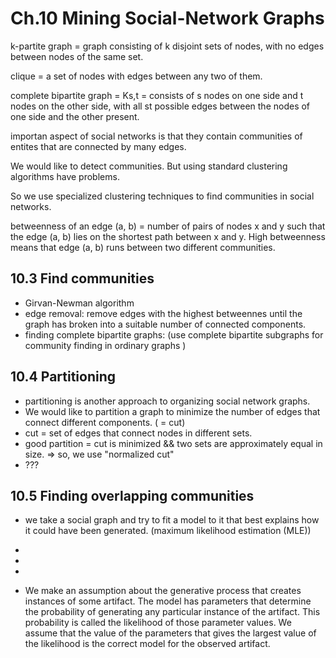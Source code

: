# Ch.10 Mining Social-Network Graphs

k-partite graph = graph consisting of k disjoint sets of nodes, with no edges between nodes of the same set.

clique = a set of nodes with edges between any two of them.

complete bipartite graph = Ks,t = consists of s nodes on one side and t nodes on the other side, with all st possible edges between the nodes of one side and the other present.



importan aspect of social networks is that they contain communities of entites that are connected by many edges.

We would like to detect communities. But using standard clustering algorithms have problems.

So we use specialized clustering techniques to find communities in social networks.



betweenness of an edge (a, b) = number of pairs of nodes x and y such that the edge (a, b) lies on the shortest path between x and y. High betweenness means that edge (a, b) runs between two different communities. 



## 10.3 Find communities

* Girvan-Newman algorithm
* edge removal: remove edges with the highest betweennes until the graph has broken into a suitable number of connected components.
* finding complete bipartite graphs: (use complete bipartite subgraphs for community finding in ordinary graphs )

## 10.4 Partitioning

* partitioning is another approach to organizing social network graphs.
* We would like to partition a graph to minimize the number of edges that connect different components. ( = cut)
* cut = set of edges that connect nodes in different sets.
* good partition = cut is minimized && two sets are approximately equal in size. => so, we use "normalized cut"
* ???

## 10.5 Finding overlapping communities

* we take a social graph and try to fit a model to it that best explains how it could have been generated. (maximum likelihood estimation (MLE))

* 
* 
* 
*  We make an assumption about the generative process that creates instances of some artifact. The model has parameters that determine the probability of generating any particular instance of the artifact. This probability is called the likelihood of those parameter values. We assume that the value of the parameters that gives the largest value of the likelihood is the correct model for the observed artifact.